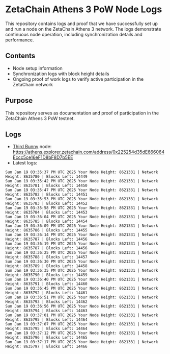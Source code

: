 # ZetaChain Athens 3 PoW Node Logs
This repository contains logs and proof that we have successfully set up and run a node on the ZetaChain Athens 3 network. The logs demonstrate continuous node operation, including synchronization details and performance.

## Contents
- Node setup information
- Synchronization logs with block height details
- Ongoing proof of work logs to verify active participation in the ZetaChain network

## Purpose
This repository serves as documentation and proof of participation in the ZetaChain Athens 3 PoW testnet.

## Logs

- [Third Bunny](https://thirdbunny.xyz/) node: https://athens.explorer.zetachain.com/address/0x225254d35dE666064Eccc5ce16eF1D8bF8D7b5EE
- Latest logs:
```
Sun Jan 19 03:35:37 PM UTC 2025 Your Node Height: 8621331 | Network Height: 8635780 | Blocks Left: 14449
Sun Jan 19 03:35:42 PM UTC 2025 Your Node Height: 8621331 | Network Height: 8635781 | Blocks Left: 14450
Sun Jan 19 03:35:47 PM UTC 2025 Your Node Height: 8621331 | Network Height: 8635782 | Blocks Left: 14451
Sun Jan 19 03:35:53 PM UTC 2025 Your Node Height: 8621331 | Network Height: 8635783 | Blocks Left: 14452
Sun Jan 19 03:35:58 PM UTC 2025 Your Node Height: 8621331 | Network Height: 8635784 | Blocks Left: 14453
Sun Jan 19 03:36:04 PM UTC 2025 Your Node Height: 8621331 | Network Height: 8635785 | Blocks Left: 14454
Sun Jan 19 03:36:09 PM UTC 2025 Your Node Height: 8621331 | Network Height: 8635786 | Blocks Left: 14455
Sun Jan 19 03:36:14 PM UTC 2025 Your Node Height: 8621331 | Network Height: 8635787 | Blocks Left: 14456
Sun Jan 19 03:36:19 PM UTC 2025 Your Node Height: 8621331 | Network Height: 8635787 | Blocks Left: 14456
Sun Jan 19 03:36:25 PM UTC 2025 Your Node Height: 8621331 | Network Height: 8635788 | Blocks Left: 14457
Sun Jan 19 03:36:30 PM UTC 2025 Your Node Height: 8621331 | Network Height: 8635789 | Blocks Left: 14458
Sun Jan 19 03:36:35 PM UTC 2025 Your Node Height: 8621331 | Network Height: 8635790 | Blocks Left: 14459
Sun Jan 19 03:36:40 PM UTC 2025 Your Node Height: 8621331 | Network Height: 8635791 | Blocks Left: 14460
Sun Jan 19 03:36:45 PM UTC 2025 Your Node Height: 8621331 | Network Height: 8635792 | Blocks Left: 14461
Sun Jan 19 03:36:51 PM UTC 2025 Your Node Height: 8621331 | Network Height: 8635793 | Blocks Left: 14462
Sun Jan 19 03:36:56 PM UTC 2025 Your Node Height: 8621331 | Network Height: 8635794 | Blocks Left: 14463
Sun Jan 19 03:37:01 PM UTC 2025 Your Node Height: 8621331 | Network Height: 8635795 | Blocks Left: 14464
Sun Jan 19 03:37:07 PM UTC 2025 Your Node Height: 8621331 | Network Height: 8635795 | Blocks Left: 14464
Sun Jan 19 03:37:12 PM UTC 2025 Your Node Height: 8621331 | Network Height: 8635796 | Blocks Left: 14465
Sun Jan 19 03:37:17 PM UTC 2025 Your Node Height: 8621331 | Network Height: 8635797 | Blocks Left: 14466
```
